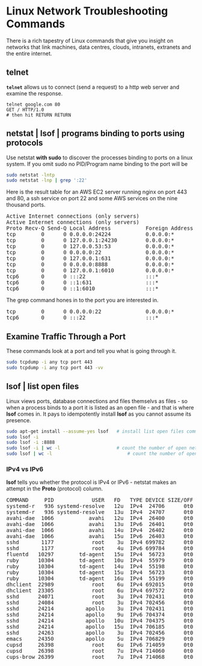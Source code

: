 
# Linux Network Troubleshooting Commands

There is a rich tapestry of Linux commands that give you insight on networks that link machines, data centres, clouds, intranets, extranets and the entire internet.

## telnet

**`telnet`** allows us to connect (send a request) to a http web server and examine the response.

```
telnet google.com 80
GET / HTTP/1.0
# then hit RETURN RETURN
```

## netstat | lsof | programs binding to ports using protocols

Use netstat **with sudo** to discover the processes binding to ports on a linux system. If you omit sudo no PID/Program name binding to the port will be 

``` bash
sudo netstat -lntp
sudo netstat -lnp | grep ':22'
```

Here is the result table for an AWS EC2 server running nginx on port 443 and 80, a ssh service on port 22 and some AWS services on the nine thousand ports.

<pre>
Active Internet connections (only servers)
Active Internet connections (only servers)
Proto Recv-Q Send-Q Local Address           Foreign Address         State       PID/Program name    
tcp        0      0 0.0.0.0:24224           0.0.0.0:*               LISTEN      10304/ruby          
tcp        0      0 127.0.0.1:24230         0.0.0.0:*               LISTEN      10304/ruby          
tcp        0      0 127.0.0.53:53           0.0.0.0:*               LISTEN      936/systemd-resolve 
tcp        0      0 0.0.0.0:22              0.0.0.0:*               LISTEN      1177/sshd           
tcp        0      0 127.0.0.1:631           0.0.0.0:*               LISTEN      26398/cupsd         
tcp        0      0 0.0.0.0:8888            0.0.0.0:*               LISTEN      10297/ruby          
tcp        0      0 127.0.0.1:6010          0.0.0.0:*               LISTEN      24214/sshd: apollo@ 
tcp6       0      0 :::22                   :::*                    LISTEN      1177/sshd           
tcp6       0      0 ::1:631                 :::*                    LISTEN      26398/cupsd         
tcp6       0      0 ::1:6010                :::*                    LISTEN      24214/sshd: apollo@ 
</pre>

The grep command hones in to the port you are interested in.

<pre>
tcp        0      0 0.0.0.0:22              0.0.0.0:*               LISTEN      1177/sshd           
tcp6       0      0 :::22                   :::*                    LISTEN      1177/sshd           
</pre>


## Examine Traffic Through a Port

These commands look at a port and tell you what is going through it.

```bash
sudo tcpdump -i any tcp port 443
sudo tcpdump -i any tcp port 443 -vv
```

## lsof | list open files

Linux views ports, database connections and files themselvs as files - so when a process binds to a port it is listed as an open file - and that is where **lsof** comes in. It pays to idempotently install **lsof** as you cannot assume its presence.

``` bash
sudo apt-get install --assume-yes lsof   # install list open files command tool
sudo lsof -i
sudo lsof -i :8888
sudo lsof -i | wc -l                     # count the number of open network ports
sudo lsof | wc -l                            # count the number of open files (can be over 100,000)
```

### IPv4 vs IPv6

**lsof** tells you whether the protocol is IPv4 or IPv6 - netstat makes an attempt in the **Proto** (protocol) column.

<pre>
COMMAND     PID            USER   FD   TYPE DEVICE SIZE/OFF NODE NAME
systemd-r   936 systemd-resolve   12u  IPv4  24706      0t0  UDP localhost:domain 
systemd-r   936 systemd-resolve   13u  IPv4  24707      0t0  TCP localhost:domain (LISTEN)
avahi-dae  1066           avahi   12u  IPv4  26400      0t0  UDP *:mdns 
avahi-dae  1066           avahi   13u  IPv6  26401      0t0  UDP *:mdns 
avahi-dae  1066           avahi   14u  IPv4  26402      0t0  UDP *:52632 
avahi-dae  1066           avahi   15u  IPv6  26403      0t0  UDP *:46708 
sshd       1177            root    3u  IPv4 699782      0t0  TCP *:ssh (LISTEN)
sshd       1177            root    4u  IPv6 699784      0t0  TCP *:ssh (LISTEN)
fluentd   10297        td-agent   15u  IPv4  56723      0t0  TCP *:8888 (LISTEN)
ruby      10304        td-agent   10u  IPv4  55979      0t0  TCP localhost:24230 (LISTEN)
ruby      10304        td-agent   14u  IPv4  55198      0t0  TCP *:24224 (LISTEN)
ruby      10304        td-agent   15u  IPv4  56723      0t0  TCP *:8888 (LISTEN)
ruby      10304        td-agent   16u  IPv4  55199      0t0  UDP *:24224 
dhclient  22989            root    6u  IPv4 692015      0t0  UDP *:bootpc 
dhclient  23305            root    6u  IPv4 697572      0t0  UDP *:bootpc 
sshd      24071            root    3u  IPv4 702431      0t0  TCP thinkpad:ssh->192.168.0.10:57704 (ESTABLISHED)
sshd      24084            root    3u  IPv4 702456      0t0  TCP thinkpad:ssh->192.168.0.10:57716 (ESTABLISHED)
sshd      24214          apollo    3u  IPv4 702431      0t0  TCP thinkpad:ssh->192.168.0.10:57704 (ESTABLISHED)
sshd      24214          apollo    9u  IPv6 704374      0t0  TCP ip6-localhost:6010 (LISTEN)
sshd      24214          apollo   10u  IPv4 704375      0t0  TCP localhost:6010 (LISTEN)
sshd      24214          apollo   15u  IPv4 706185      0t0  TCP localhost:6010->localhost:39330 (ESTABLISHED)
sshd      24263          apollo    3u  IPv4 702456      0t0  TCP thinkpad:ssh->192.168.0.10:57716 (ESTABLISHED)
emacs     24350          apollo    5u  IPv4 706829      0t0  TCP localhost:39330->localhost:6010 (ESTABLISHED)
cupsd     26398            root    6u  IPv6 714059      0t0  TCP ip6-localhost:ipp (LISTEN)
cupsd     26398            root    7u  IPv4 714060      0t0  TCP localhost:ipp (LISTEN)
cups-brow 26399            root    7u  IPv4 714068      0t0  UDP *:ipp 
</pre>

